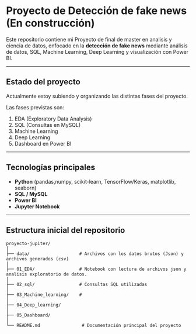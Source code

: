 # Proyecto de Detección de fake news (En construcción)
Este repositorio contiene mi Proyecto de final de master en analisis y ciencia de datos, enfocado en la **detección de fake news** mediante análisis de datos, SQL, Machine Learning, Deep Learning y visualización con Power BI.

---

## Estado del proyecto
Actualmente estoy subiendo y organizando las distintas fases del proyecto.  

Las fases previstas son:  
1. EDA (Exploratory Data Analysis)  
2. SQL (Consultas en MySQL)  
3. Machine Learning  
4. Deep Learning  
5. Dashboard en Power BI

---

## Tecnologías principales
- **Python** (pandas,numpy, scikit-learn, TensorFlow/Keras, matplotlib, seaborn)  
- **SQL / MySQL**  
- **Power BI**  
- **Jupyter Notebook**  

---

## Estructura inicial del repositorio
```plaintext
proyecto-jupiter/
│
├── data/                   # Archivos con los datos brutos (Json) y archivos generados (csv)
│
├── 01_EDA/                 # Notebook con lectura de archivos json y analisis exploratorio de datos.
│
├── 02_sql/                 # Consultas SQL utilizadas
│
├── 03_Machine_learning/    # 
│
├── 04_Deep_learning/
│
├── 05_Dashboard/
│
└── README.md                # Documentación principal del proyecto
